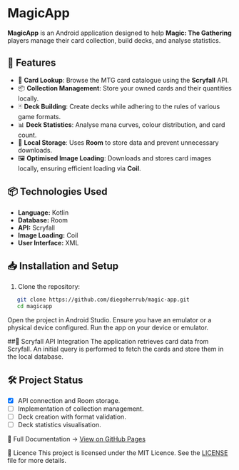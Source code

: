 # MagicApp

**MagicApp** is an Android application designed to help **Magic: The Gathering** players manage their card collection, build decks, and analyse statistics.

## 🚀 Features
- 📜 **Card Lookup**: Browse the MTG card catalogue using the **Scryfall** API.
- 📦 **Collection Management**: Store your owned cards and their quantities locally.
- 🃏 **Deck Building**: Create decks while adhering to the rules of various game formats.
- 📊 **Deck Statistics**: Analyse mana curves, colour distribution, and card count.
- 💾 **Local Storage**: Uses **Room** to store data and prevent unnecessary downloads.
- 🖼 **Optimised Image Loading**: Downloads and stores card images locally, ensuring efficient loading via **Coil**.

## 📦 Technologies Used
- **Language:** Kotlin
- **Database:** Room
- **API:** Scryfall
- **Image Loading:** Coil
- **User Interface:** XML

## 📥 Installation and Setup
1. Clone the repository:
```sh
   git clone https://github.com/diegoherrub/magic-app.git
   cd magicapp
```
Open the project in Android Studio.
Ensure you have an emulator or a physical device configured.
Run the app on your device or emulator.

##📡 Scryfall API Integration
The application retrieves card data from Scryfall. An initial query is performed to fetch the cards and store them in the local database.

## 🛠 Project Status
- [x] API connection and Room storage.
- [ ] Implementation of collection management.
- [ ] Deck creation with format validation.
- [ ] Deck statistics visualisation.

📖 Full Documentation → [View on GitHub Pages](https://diegoherrub.github.io/magic-app/)

📜 Licence
This project is licensed under the MIT Licence. See the [LICENSE](LICENSE) file for more details.
